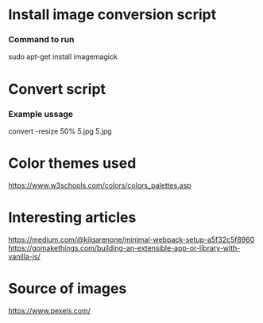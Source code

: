 
# Install image conversion script
### Command to run
sudo apt-get install imagemagick

# Convert script
### Example ussage
convert -resize 50% 5.jpg 5.jpg

# Color themes used
https://www.w3schools.com/colors/colors_palettes.asp

# Interesting articles
https://medium.com/@kilgarenone/minimal-webpack-setup-a5f32c5f8960
https://gomakethings.com/building-an-extensible-app-or-library-with-vanilla-js/

# Source of images
https://www.pexels.com/
